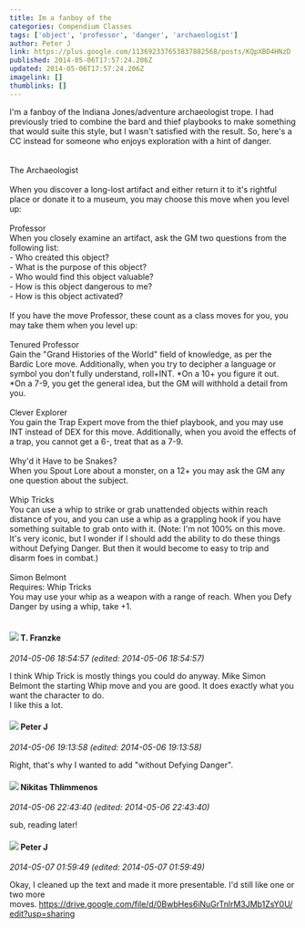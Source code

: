 ```yaml
---
title: Im a fanboy of the
categories: Compendium Classes
tags: ['object', 'professor', 'danger', 'archaeologist']
author: Peter J
link: https://plus.google.com/113692337653837882568/posts/KQpXBD4HNzD
published: 2014-05-06T17:57:24.206Z
updated: 2014-05-06T17:57:24.206Z
imagelink: []
thumblinks: []
---
```


I&#39;m a fanboy of the Indiana Jones/adventure archaeologist trope. I had previously tried to combine the bard and thief playbooks to make something that would suite this style, but I wasn&#39;t satisfied with the result. So, here&#39;s a CC instead for someone who enjoys exploration with a hint of danger.<br /><br /><br />The Archaeologist<br /><br />When you discover a long-lost artifact and either return it to it&#39;s rightful place or donate it to a museum, you may choose this move when you level up:<br /><br />Professor<br />When you closely examine an artifact, ask the GM two questions from the following list:<br />- Who created this object?<br />- What is the purpose of this object?<br />- Who would find this object valuable?<br />- How is this object dangerous to me?<br />- How is this object activated?<br /><br />If you have the move Professor, these count as a class moves for you, you may take them when you level up:<br /><br />Tenured Professor<br />Gain the &quot;Grand Histories of the World&quot; field of knowledge, as per the Bardic Lore move. Additionally, when you try to decipher a language or symbol you don&#39;t fully understand, roll+INT. *On a 10+ you figure it out. *On a 7-9, you get the general idea, but the GM will withhold a detail from you.<br /><br />Clever Explorer<br />You gain the Trap Expert move from the thief playbook, and you may use INT instead of DEX for this move. Additionally, when you avoid the effects of a trap, you cannot get a 6-, treat that as a 7-9.<br /><br />Why&#39;d it Have to be Snakes?<br />When you Spout Lore about a monster, on a 12+ you may ask the GM any one question about the subject.<br /><br />Whip Tricks<br />You can use a whip to strike or grab unattended objects within reach distance of you, and you can use a whip as a grappling hook if you have something suitable to grab onto with it. (Note: I&#39;m not 100% on this move. It&#39;s very iconic, but I wonder if I should add the ability to do these things without Defying Danger. But then it would become to easy to trip and disarm foes in combat.)<br /><br />Simon Belmont<br />Requires: Whip Tricks<br />You may use your whip as a weapon with a range of reach. When you Defy Danger by using a whip, take +1.<br /><br />
<div id='comment z12henexonbzzx23i23njdfqcxerin4kk'>
  <h4><img src='{{site.baseurl}}//images/avatars/110330901807759406775_photo.jpg'> T. Franzke</h4>
      <p><cite>2014-05-06 18:54:57 (edited: 2014-05-06 18:54:57)</cite></p>
        <p>I think Whip Trick is mostly things you could do anyway. Mike Simon Belmont the starting Whip move and you are good. It does exactly what you want the character to do. <br />I like this a lot. </p>
</div>
        

<div id='comment z12henexonbzzx23i23njdfqcxerin4kk'>
  <h4><img src='{{site.baseurl}}//images/avatars/113692337653837882568_photo.jpg'> Peter J</h4>
      <p><cite>2014-05-06 19:13:58 (edited: 2014-05-06 19:13:58)</cite></p>
        <p>Right, that&#39;s why I wanted to add &quot;without Defying Danger&quot;.</p>
</div>
        

<div id='comment z12henexonbzzx23i23njdfqcxerin4kk'>
  <h4><img src='{{site.baseurl}}//images/avatars/103447617849846007337_photo.jpg'> Nikitas Thlimmenos</h4>
      <p><cite>2014-05-06 22:43:40 (edited: 2014-05-06 22:43:40)</cite></p>
        <p>sub, reading later!</p>
</div>
        

<div id='comment z12henexonbzzx23i23njdfqcxerin4kk'>
  <h4><img src='{{site.baseurl}}//images/avatars/113692337653837882568_photo.jpg'> Peter J</h4>
      <p><cite>2014-05-07 01:59:49 (edited: 2014-05-07 01:59:49)</cite></p>
        <p>Okay, I cleaned up the text and made it more presentable. I&#39;d still like one or two more moves. <a href="https://drive.google.com/file/d/0BwbHes6iNuGrTnlrM3JMb1ZsY0U/edit?usp=sharing" class="ot-anchor">https://drive.google.com/file/d/0BwbHes6iNuGrTnlrM3JMb1ZsY0U/edit?usp=sharing</a></p>
</div>
        